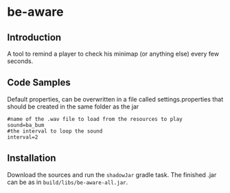 # be-aware

## Introduction

A tool to remind a player to check his minimap (or anything else) every few seconds.

## Code Samples

Default properties, can be overwritten in a file called settings.properties that should be created in the same folder as the jar
```
#name of the .wav file to load from the resources to play
sound=ba_bum
#the interval to loop the sound
interval=2
```

## Installation

Download the sources and run the `shadowJar` gradle task. The finished .jar can be as in `build/libs/be-aware-all.jar`.